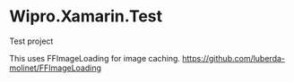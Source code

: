 # Wipro.Xamarin.Test
Test project

This uses FFImageLoading for image caching.
https://github.com/luberda-molinet/FFImageLoading

